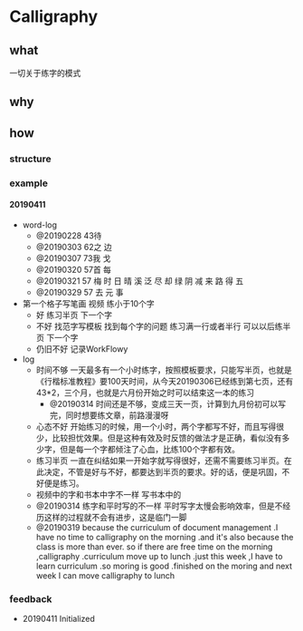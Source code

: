 # Calligraphy

## what

一切关于练字的模式

## why

## how

### structure

### example

#### 20190411

* word-log
  * @20190228 43待
  * @20190303 62之  边
  * @20190307 73我  戈
  * @20190320 57首  每
  * @20190321 57 梅 时 日 晴 溪 泛 尽 却 绿 阴 减 来 路 得 五
  * @20190329 57 去 元 事
* 第一个格子写笔画 视频 练小于10个字
  * 好 练习半页 下一个字
  * 不好 找范字写模板 找到每个字的问题 练习满一行或者半行 可以以后练半页 下一个字
  * 仍旧不好 记录WorkFlowy
* log
  * 时间不够 一天最多有一个小时练字，按照模板要求，只能写半页，也就是《行楷标准教程》要100天时间，从今天20190306已经练到第七页，还有43\*2，三个月，也就是六月份开始之时可以结束这一本的练习
    * @20190314 时间还是不够，变成三天一页，计算到九月份初可以写完，同时想要练文章，前路漫漫呀
  * 心态不好 开始练习的时候，用一个小时，两个字都写不好，而且写得很少，比较担忧效果。但是这种有效及时反馈的做法才是正确，看似没有多少字，但是每一个字都倾注了心血，比练100个字都有效。
  * 练习半页 一直在纠结如果一开始字就写得很好，还需不需要练习半页。在此决定，不管是好与不好，都要达到半页的要求。好的话，便是巩固，不好便是练习。
  * 视频中的字和书本中字不一样 写书本中的
  * @20190314 练字和平时写的不一样 平时写字太慢会影响效率，但是不经历这样的过程就不会有进步，这是临门一脚
  * @20190319  because the curriculum of document management .I have no time to calligraphy on the morning .and it's also because the class is more than ever. so if there are free time on the morning ,calligraphy .curriculum move up to lunch .just this week ,I have to learn curriculum .so moring is good .finished on the moring  and next week  I can move calligraphy to lunch 

### feedback

* 20190411 Initialized

